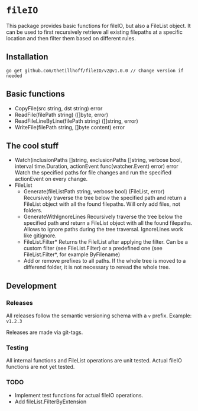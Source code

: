 # `fileIO`

This package provides basic functions for fileIO, but also a FileList object.
It can be used to first recursively retrieve all existing filepaths at a specific location and then filter them based on different rules.

## Installation
```
go get github.com/thetillhoff/fileIO/v2@v1.0.0 // Change version if needed
```

## Basic functions
- CopyFile(src string, dst string) error
- ReadFile(filePath string) ([]byte, error)
- ReadFileLineByLine(filePath string) ([]string, error) 
- WriteFile(filePath string, []byte content) error

## The cool stuff

- Watch(inclusionPaths []string, exclusionPaths []string, verbose bool, interval time.Duration, actionEvent func(watcher.Event) error) error
  Watch the specified paths for file changes and run the specified actionEvent on every change.
- FileList
  - Generate(fileListPath string, verbose bool) (FileList, error)
    Recursively traverse the tree below the specified path and return a FileList object with all the found filepaths.
    Will only add files, not folders.
  - GenerateWithIgnoreLines
    Recursively traverse the tree below the specified path and return a FileList object with all the found filepaths.
    Allows to ignore paths during the tree traversal. IgnoreLines work like gitignore.
  - FileList.Filter*
    Returns the FilelList after applying the filter. Can be a custom filter (see FileList.Filter) or a predefined one (see FileList.Filter*, for example ByFilename)
  - Add or remove prefixes to all paths. If the whole tree is moved to a differend folder, it is not necessary to reread the whole tree.

## Development

### Releases
All releases follow the semantic versioning schema with a `v` prefix. Example: `v1.2.3`

Releases are made via git-tags.

### Testing
All internal functions and FileList operations are unit tested.
Actual fileIO functions are not yet tested.

### TODO
- Implement test functions for actual fileIO operations.
- Add fileList.FilterByExtension
